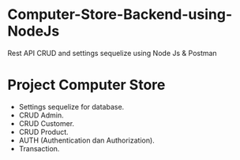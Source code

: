# Computer-Store-Backend-using-NodeJs
Rest API CRUD and settings sequelize using Node Js &amp; Postman


Project Computer Store
=======================

<ul>
  <li>Settings sequelize for database.</li>
  <li>CRUD Admin.</li>
  <li>CRUD Customer.</li>
  <li>CRUD Product.</li>
  <li>AUTH (Authentication dan Authorization).</li>
  <li>Transaction.</li>
</ul>

<br>


